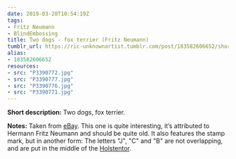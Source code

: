 ```yaml
---
date: 2019-03-20T10:54:19Z
tags:
- Fritz Neumann
- BlindEmbossing
title: Two dogs - fox terrier (Fritz Neumann)
tumblr_url: https://ric-unknownartist.tumblr.com/post/183582606652/short-description-two-dogs-fox-terrier-notes
alias:
- 183582606652
resources:
- src: "P3390772.jpg"
- src: "P3390777.jpg"
- src: "P3390776.jpg"
- src: "P3390771.jpg"
---
```


**Short description:** Two dogs, fox terrier.

**Notes:** Taken from [eBay](https://www.ebay.de/itm/HERMANN-FRITZ-NEUMANN-kol-Radierung-1910-20-ZWEI-FOXTERRIER-/372190490460). This one is quite interesting, it’s attributed to Hermann Fritz Neumann and should be quite old. It also features the stamp mark, but in another form: The letters "J", "C" and "B" are not overlapping, and are put in the middle of the [Holstentor](https://en.wikipedia.org/wiki/Holstentor).
